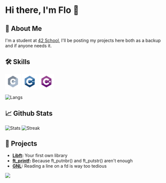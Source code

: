 # Hi there, I'm Flo 👋

## 🦊 About Me
I'm a student at [42 School](https://42.fr/en/homepage/), I'll be posting my projects here both as a backup and if anyone needs it.

## 🛠️ Skills
<div align="left">
  <img src="https://github.com/flmarsou/flmarsou/blob/main/assets/languages/c.svg" alt="c logo" width="50" height="50"/> </a>
  <img src="https://github.com/flmarsou/flmarsou/blob/main/assets/languages/cpp.svg" alt="cpp logo" width="50" height="50"/> </a>
  <img src="https://github.com/flmarsou/flmarsou/blob/main/assets/languages/cs.svg" alt="cs logo" width="50" height="50"/> </a>
</div>

![Langs](https://github-readme-stats.vercel.app/api/top-langs/?username=flmarsou&theme=react&show_icons=true&hide_border=true&layout=compact)

## 📈 Github Stats
![Stats](https://github-readme-stats.vercel.app/api?username=flmarsou&theme=react&show_icons=true&hide_border=true&count_private=true)
![Streak](https://github-readme-streak-stats.herokuapp.com/?user=flmarsou&theme=react&hide_border=true)

## 🔭 Projects
- **[Libft](https://github.com/flmarsou/1-Libft):** Your first own library
- **[ft_printf](https://github.com/flmarsou/2.1-ft_printf):** Because ft_putnbr() and ft_putstr() aren't enough
- **[GNL](https://github.com/flmarsou/2.2-get_next_line):** Reading a line on a fd is way too tedious

[![](https://visitcount.itsvg.in/api?id=flmarsou&label=Profile%20Views&color=0&icon=5&pretty=true)](https://visitcount.itsvg.in)
